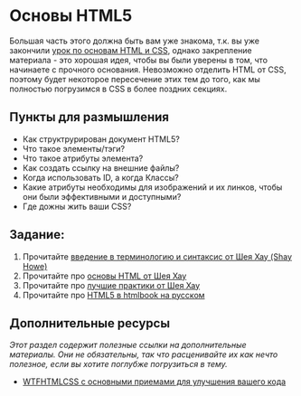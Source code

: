 # Основы HTML5

Большая часть этого должна быть вам уже знакома, т.к. вы уже закончили [урок по основам HTML и CSS](http://codenamecrud.ru/basics-of-web-development/html-and-css-basics), однако закрепление материала - это хорошая идея, чтобы вы были уверены в том, что начинаете с прочного основания. Невозможно отделить HTML от CSS, поэтому будет некоторое пересечение этих тем до того, как мы полностью погрузимся в CSS в более поздних секциях.

## Пункты для размышления

+ Как структрурирован документ HTML5?
+ Что такое элементы/тэги?
+ Что такое атрибуты элемента?
+ Как создать ссылку на внешние файлы?
+ Когда использовать ID, а когда Классы?
+ Какие атрибуты необходимы для изображений и их линков, чтобы они были эффективными и доступными?
+ Где дожны жить ваши CSS?

## Задание:

1. Прочитайте [введение в терминологию и синтаксис от Шея Хау (Shay Howe)](http://learn.shayhowe.com/html-css/building-your-first-web-page/)
2. Прочитайте про [основы HTML от Шея Хау](http://learn.shayhowe.com/html-css/getting-to-know-html/)
3. Прочитайте про [лучшие практики от Шея Хау](http://learn.shayhowe.com/html-css/writing-your-best-code/)
4. Прочитайте про [HTML5 в htmlbook на русском](http://htmlbook.ru/html5)

## Дополнительные ресурсы

_Этот раздел содержит полезные ссылки на дополнительные материалы. Они не обязательны, так что расценивайте их как нечто полезное, если вы хотите поглубже погрузиться в тему._

+ [WTFHTMLCSS с основными приемами для улучшения вашего кода](http://wtfhtmlcss.com/)
